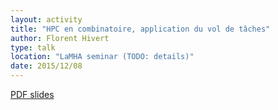 ```yaml
---
layout: activity
title: "HPC en combinatoire, application du vol de tâches"
author: Florent Hivert
type: talk
location: "LaMHA seminar (TODO: details)"
date: 2015/12/08
---
```


[PDF slides](https://github.com/OpenDreamKit/OpenDreamKit/raw/master/WP5/T5.6/HPC-Combi.pdf)
